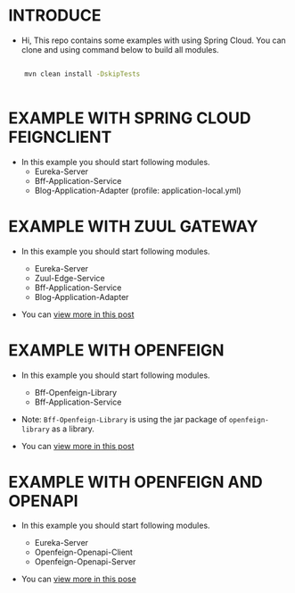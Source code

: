 
# INTRODUCE

- Hi, This repo contains some examples with using Spring Cloud. You can clone and using command below to build all modules.

```cmd

    mvn clean install -DskipTests
    
```

# EXAMPLE WITH SPRING CLOUD FEIGNCLIENT

- In this example you should start following modules.
  - Eureka-Server
  - Bff-Application-Service
  - Blog-Application-Adapter (profile: application-local.yml)


# EXAMPLE WITH ZUUL GATEWAY

- In this example you should start following modules.
    - Eureka-Server
    - Zuul-Edge-Service
    - Bff-Application-Service
    - Blog-Application-Adapter

- You can [view more in this post](https://minhducnguyen189.github.io/java/2021/07/05/java-springboot-eureka-zuul.html)

# EXAMPLE WITH OPENFEIGN

- In this example you should start following modules.
    - Bff-Openfeign-Library
    - Bff-Application-Service

- Note: `Bff-Openfeign-Library` is using the jar package of `openfeign-library` as a library.

- You can [view more in this post](https://minhducnguyen189.github.io/java/2021/07/15/java-springboot-feign-client.html)

# EXAMPLE WITH OPENFEIGN AND OPENAPI

- In this example you should start following modules.
    - Eureka-Server
    - Openfeign-Openapi-Client
    - Openfeign-Openapi-Server

- You can [view more in this pose](https://minhducnguyen189.github.io/java/2022/02/13/java-springboot-openapi-openfeign.html)



